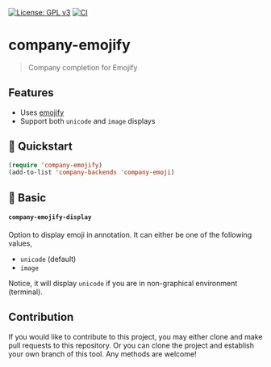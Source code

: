 [![License: GPL v3](https://img.shields.io/badge/License-GPL%20v3-blue.svg)](https://www.gnu.org/licenses/gpl-3.0)
[![CI](https://github.com/jcs-elpa/company-emojify/actions/workflows/test.yml/badge.svg)](https://github.com/jcs-elpa/company-emojify/actions/workflows/test.yml)

# company-emojify
> Company completion for Emojify

## Features

* Uses [emojify](https://github.com/iqbalansari/emacs-emojify)
* Support both `unicode` and `image` displays

## :floppy_disk: Quickstart

```el
(require 'company-emojify)
(add-to-list 'company-backends 'company-emoji)
```

## :hammer: Basic

#### `company-emojify-display`

Option to display emoji in annotation. It can either be one of the following values,

* `unicode`  (default)
* `image`

Notice, it will display `unicode` if you are in non-graphical environment (terminal).

## Contribution

If you would like to contribute to this project, you may either
clone and make pull requests to this repository. Or you can
clone the project and establish your own branch of this tool.
Any methods are welcome!
